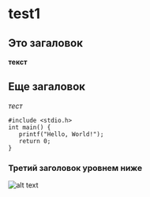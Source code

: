 # test1
## Это загаловок
**текст**
## Еще загаловок
_тест_

```
#include <stdio.h>
int main() {
   printf("Hello, World!");
   return 0;
}
```
### Третий заголовок уровнем ниже
![alt text](https://i.pinimg.com/originals/30/a0/2b/30a02b9d7517d5b27803c8180d8123c6.jpg)